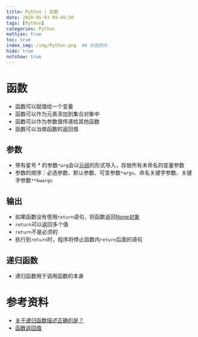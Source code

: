 ```yaml
---
title: Python | 函数
date: 2020-05-03 09:45:50
tags: [Python]
categories: Python
mathjax: true
toc: true
index_img: /img/Python.png  ## 封面图片
hide: true
notshow: true
---
```


<center></center>
<!--more-->

# 函数
- 函数可以赋值给一个变量
- 函数可以作为元素添加到集合对象中
- 函数可以作为参数值传递给其他函数
- 函数可以当做函数的返回值


## 参数
- 带有星号 \* 的参数`*arg`会以<u>元组</u>的形式导入，存放所有未命名的变量参数
- 参数的顺序：必选参数、默认参数、可变参数`*args`、命名关键字参数、关键字参数`**kwargs`

## 输出
- 如果函数没有使用`return`语句，则函数返回<u>None对象</u>
- `return`可以返回多个值
- `return`不是必须的
- 执行到`return`时，程序将停止函数内`return`后面的语句


## 递归函数
- 递归函数用于调用函数的本身



# 参考资料
- [关于递归函数描述正确的是？](https://www.nowcoder.com/test/question/done?tid=33151142&qid=618880#summary)
- [函数返回值](https://www.nowcoder.com/test/question/done?tid=33151142&qid=618878#summary)